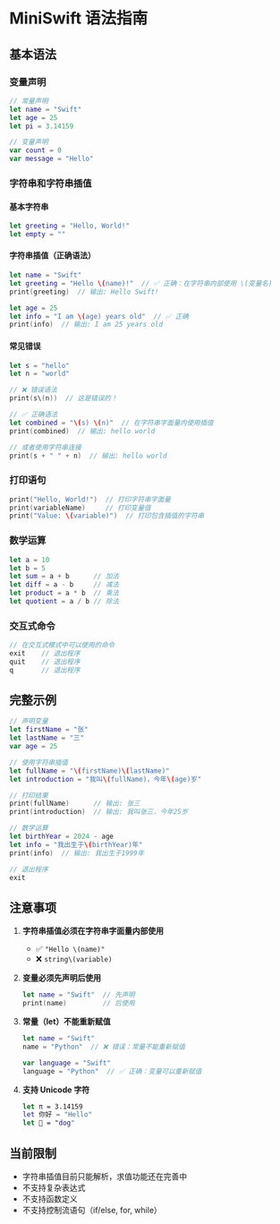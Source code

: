 # MiniSwift 语法指南

## 基本语法

### 变量声明
```swift
// 常量声明
let name = "Swift"
let age = 25
let pi = 3.14159

// 变量声明
var count = 0
var message = "Hello"
```

### 字符串和字符串插值

#### 基本字符串
```swift
let greeting = "Hello, World!"
let empty = ""
```

#### 字符串插值（正确语法）
```swift
let name = "Swift"
let greeting = "Hello \(name)!"  // ✅ 正确：在字符串内部使用 \(变量名)
print(greeting)  // 输出: Hello Swift!

let age = 25
let info = "I am \(age) years old"  // ✅ 正确
print(info)  // 输出: I am 25 years old
```

#### 常见错误
```swift
let s = "hello"
let n = "world"

// ❌ 错误语法
print(s\(n))  // 这是错误的！

// ✅ 正确语法
let combined = "\(s) \(n)"  // 在字符串字面量内使用插值
print(combined)  // 输出: hello world

// 或者使用字符串连接
print(s + " " + n)  // 输出: hello world
```

### 打印语句
```swift
print("Hello, World!")  // 打印字符串字面量
print(variableName)     // 打印变量值
print("Value: \(variable)")  // 打印包含插值的字符串
```

### 数学运算
```swift
let a = 10
let b = 5
let sum = a + b      // 加法
let diff = a - b     // 减法
let product = a * b  // 乘法
let quotient = a / b // 除法
```

### 交互式命令
```swift
// 在交互式模式中可以使用的命令
exit    // 退出程序
quit    // 退出程序
q       // 退出程序
```

## 完整示例

```swift
// 声明变量
let firstName = "张"
let lastName = "三"
var age = 25

// 使用字符串插值
let fullName = "\(firstName)\(lastName)"
let introduction = "我叫\(fullName)，今年\(age)岁"

// 打印结果
print(fullName)      // 输出: 张三
print(introduction)  // 输出: 我叫张三，今年25岁

// 数学运算
let birthYear = 2024 - age
let info = "我出生于\(birthYear)年"
print(info)  // 输出: 我出生于1999年

// 退出程序
exit
```

## 注意事项

1. **字符串插值必须在字符串字面量内部使用**
   - ✅ `"Hello \(name)"`
   - ❌ `string\(variable)`

2. **变量必须先声明后使用**
   ```swift
   let name = "Swift"  // 先声明
   print(name)         // 后使用
   ```

3. **常量（let）不能重新赋值**
   ```swift
   let name = "Swift"
   name = "Python"  // ❌ 错误：常量不能重新赋值
   
   var language = "Swift"
   language = "Python"  // ✅ 正确：变量可以重新赋值
   ```

4. **支持 Unicode 字符**
   ```swift
   let π = 3.14159
   let 你好 = "Hello"
   let 🐶 = "dog"
   ```

## 当前限制

- 字符串插值目前只能解析，求值功能还在完善中
- 不支持复杂表达式
- 不支持函数定义
- 不支持控制流语句（if/else, for, while）